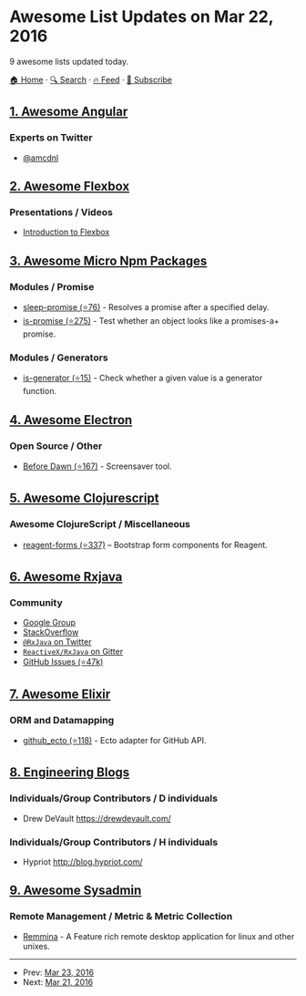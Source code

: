 # Awesome List Updates on Mar 22, 2016

9 awesome lists updated today.

[🏠 Home](/README.md) · [🔍 Search](https://www.trackawesomelist.com/search/) · [🔥 Feed](https://www.trackawesomelist.com/rss.xml) · [📮 Subscribe](https://trackawesomelist.us17.list-manage.com/subscribe?u=d2f0117aa829c83a63ec63c2f&id=36a103854c)



## [1. Awesome Angular](/content/PatrickJS/awesome-angular/README.md)

### Experts on Twitter

*   [@amcdnl](https://twitter.com/amcdnl)

## [2. Awesome Flexbox](/content/afonsopacifer/awesome-flexbox/README.md)

### Presentations / Videos

*   [Introduction to Flexbox](https://mijingo.com/lessons/guide-to-flexbox/?utm_campaign=CSS%2BLayout%2BNews\&utm_medium=email\&utm_source=CSS_Layout_News_34)

## [3. Awesome Micro Npm Packages](/content/parro-it/awesome-micro-npm-packages/README.md)

### Modules / Promise

*   [sleep-promise (⭐76)](https://github.com/brummelte/sleep-promise) - Resolves a promise after a specified delay.
*   [is-promise (⭐275)](https://github.com/then/is-promise) - Test whether an object looks like a promises-a+ promise.

### Modules / Generators

*   [is-generator (⭐15)](https://github.com/blakeembrey/is-generator) - Check whether a given value is a generator function.

## [4. Awesome Electron](/content/sindresorhus/awesome-electron/README.md)

### Open Source / Other

*   [Before Dawn (⭐167)](https://github.com/muffinista/before-dawn) - Screensaver tool.

## [5. Awesome Clojurescript](/content/hantuzun/awesome-clojurescript/README.md)

### Awesome ClojureScript / Miscellaneous

*   [reagent-forms (⭐337)](https://github.com/reagent-project/reagent-forms/) – Bootstrap form components for Reagent.

## [6. Awesome Rxjava](/content/eleventigers/awesome-rxjava/README.md)

### Community

*   [Google Group](http://groups.google.com/d/forum/rxjava)
*   [StackOverflow](http://stackoverflow.com/search?q=rx-java)
*   [`@RxJava` on Twitter](http://twitter.com/RxJava)
*   [`ReactiveX/RxJava` on Gitter](https://gitter.im/ReactiveX/RxJava)
*   [GitHub Issues (⭐47k)](https://github.com/ReactiveX/RxJava/issues)

## [7. Awesome Elixir](/content/h4cc/awesome-elixir/README.md)

### ORM and Datamapping

*   [github\_ecto (⭐118)](https://github.com/wojtekmach/github_ecto) - Ecto adapter for GitHub API.

## [8. Engineering Blogs](/content/kilimchoi/engineering-blogs/README.md)

### Individuals/Group Contributors / D individuals

*   Drew DeVault <https://drewdevault.com/>

### Individuals/Group Contributors / H individuals

*   Hypriot <http://blog.hypriot.com/>

## [9. Awesome Sysadmin](/content/awesome-foss/awesome-sysadmin/README.md)

### Remote Management / Metric & Metric Collection

*   [Remmina](http://www.remmina.org/wp/) - A Feature rich remote desktop application for linux  and other unixes.

---

- Prev: [Mar 23, 2016](/content/2016/03/23/README.md)
- Next: [Mar 21, 2016](/content/2016/03/21/README.md)